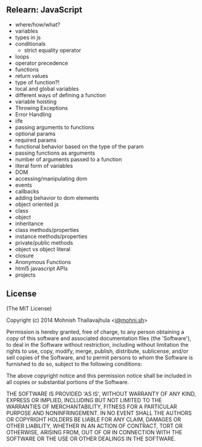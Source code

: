## Relearn: JavaScript

- where/how/what?
- variables
- types in js
- conditionals
  - strict equality operator
- loops
- operator precedence
- functions
- return values
- type of function?!
- local and global variables
- different ways of defining a function
- variable hoisting
- Throwing Exceptions 
- Error Handling 
- iife
- passing arguments to functions
- optional params
- required params
- functional behavior based on the type of the param
- passing functions as arguments
- number of arguments passed to a function
- literal form of variables
- DOM
- accessing/manipulating dom
- events
- callbacks
- adding behavior to dom elements
- object oriented js
- class
- object
- inheritance
- class methods/properties
- instance methods/properties
- private/public methods
- object vs object literal
- closure
- Anonymous Functions
- html5 javascript APIs
- projects

## License

(The MIT License)

Copyright (c) 2014 Mohnish Thallavajhula &lt;i@mohni.sh&gt;

Permission is hereby granted, free of charge, to any person obtaining
a copy of this software and associated documentation files (the
'Software'), to deal in the Software without restriction, including
without limitation the rights to use, copy, modify, merge, publish,
distribute, sublicense, and/or sell copies of the Software, and to
permit persons to whom the Software is furnished to do so, subject to
the following conditions:

The above copyright notice and this permission notice shall be
included in all copies or substantial portions of the Software.

THE SOFTWARE IS PROVIDED 'AS IS', WITHOUT WARRANTY OF ANY KIND,
EXPRESS OR IMPLIED, INCLUDING BUT NOT LIMITED TO THE WARRANTIES OF
MERCHANTABILITY, FITNESS FOR A PARTICULAR PURPOSE AND NONINFRINGEMENT.
IN NO EVENT SHALL THE AUTHORS OR COPYRIGHT HOLDERS BE LIABLE FOR ANY
CLAIM, DAMAGES OR OTHER LIABILITY, WHETHER IN AN ACTION OF CONTRACT,
TORT OR OTHERWISE, ARISING FROM, OUT OF OR IN CONNECTION WITH THE
SOFTWARE OR THE USE OR OTHER DEALINGS IN THE SOFTWARE.

